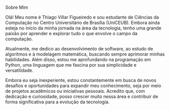Sobre Mim

Olá! Meu nome é Thiago Villar Figueiredo e sou estudante de Ciências da Computação no Centro Universitário de Brasília (UniCEUB). Embora ainda esteja no início da minha jornada na área da tecnologia, tenho uma grande paixão por aprender e explorar tudo o que envolve o campo da computação.

Atualmente, me dedico ao desenvolvimento de software, ao estudo de algoritmos e à modelagem matemática, buscando sempre aprimorar minhas habilidades. Além disso, estou me aprofundando na programação em Python, uma linguagem que me fascina por sua simplicidade e versatilidade.

Embora eu seja inexperiente, estou constantemente em busca de novos desafios e oportunidades para expandir meu conhecimento, seja por meio de projetos acadêmicos ou iniciativas pessoais. Acredito que, com dedicação e curiosidade, posso crescer muito nessa área e contribuir de forma significativa para a evolução da tecnologia.
